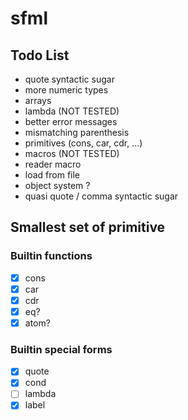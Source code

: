 # sfml

## Todo List

- quote syntactic sugar
- more numeric types
- arrays
- lambda (NOT TESTED)
- better error messages
- mismatching parenthesis 
- primitives (cons, car, cdr, ...)
- macros (NOT TESTED)
- reader macro
- load from file
- object system ?
- quasi quote / comma syntactic sugar

## Smallest set of primitive

### Builtin functions
- [x] cons
- [x] car
- [x] cdr
- [x] eq?
- [x] atom?

### Builtin special forms
- [x] quote
- [x] cond
- [ ] lambda
- [x] label
